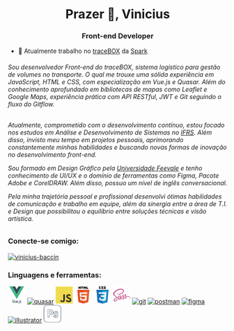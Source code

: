 <h1 align="center">Prazer 👋, Vinicius</h1>
<h3 align="center">Front-end Developer</h3>

- 🔭 Atualmente trabalho no [traceBOX](https://sparkag.com.br/tracebox/) da [Spark](https://www.sparkag.com.br)

<h6>
Sou desenvolvedor Front-end do traceBOX, sistema logístico para gestão de volumes no transporte. O qual me trouxe uma sólida experiência em JavaScript, HTML e CSS, com especialização em Vue.js e Quasar. Além do conhecimento aprofundado em bibliotecas de mapas como Leaflet e Google Maps, experiência prática com API RESTful, JWT e Git seguindo o fluxo do Gitflow.
  
<br>Atualmente, comprometido com o desenvolvimento contínuo, estou focado nos estudos em Análise e Desenvolvimento de Sistemas no [IFRS](ifrs.edu.br). Além disso, invisto meu tempo em projetos pessoais, aprimorando constantemente minhas habilidades e buscando novas formas de inovação no desenvolvimento front-end.

Sou formado em Design Gráfico pela [Universidade Feevale](feevale.br) e tenho conhecimento de UI/UX e o domínio de ferramentas como Figma, Pacote Adobe e CorelDRAW. Além disso, possuo um nível de inglês conversacional.

Pela minha trajetória pessoal e profissional desenvolvi ótimas habilidades de comunicação e trabalho em equipe, além da sinergia entre a área de T.I. e Design que possibilitou o equilíbrio entre soluções técnicas e visão artística.
</h6>

<h3 align="left">Conecte-se comigo:</h3>
<p align="left">
<a href="https://linkedin.com/in/vinicius-baccin" target="blank"><img align="center" src="https://raw.githubusercontent.com/rahuldkjain/github-profile-readme-generator/master/src/images/icons/Social/linked-in-alt.svg" alt="vinicius-baccin" height="30" width="40" /></a>
<!-- <a href="https://instagram.com/vini_baccin" target="blank"><img align="center" src="https://raw.githubusercontent.com/rahuldkjain/github-profile-readme-generator/master/src/images/icons/Social/instagram.svg" alt="vini_baccin" height="30" width="40" /></a>
<a href="https://www.behance.net/nebaccin1156" target="blank"><img align="center" src="https://raw.githubusercontent.com/rahuldkjain/github-profile-readme-generator/master/src/images/icons/Social/behance.svg" alt="nebaccin1156" height="30" width="40" /></a>
<a href="https://www.hackerrank.com/viniciusbaccin" target="blank"><img align="center" src="https://raw.githubusercontent.com/rahuldkjain/github-profile-readme-generator/master/src/images/icons/Social/hackerrank.svg" alt="viniciusbaccin" height="30" width="40" /></a> -->
</p>

<h3 align="left">Linguagens e ferramentas:</h3>
<p align="left"> 
  <a href="https://vuejs.org/" target="_blank" rel="noreferrer"><img src="https://raw.githubusercontent.com/devicons/devicon/master/icons/vuejs/vuejs-original-wordmark.svg" alt="vuejs" width="40" height="40"/></a>
  <a href="https://quasar.dev/" target="_blank" rel="noreferrer"><img src="https://cdn.quasar.dev/logo/svg/quasar-logo.svg" alt="quasar" width="40" height="40"/></a>
  <a href="https://developer.mozilla.org/en-US/docs/Web/JavaScript" target="_blank" rel="noreferrer"><img src="https://raw.githubusercontent.com/devicons/devicon/master/icons/javascript/javascript-original.svg" alt="javascript" width="40" height="40"/></a> 
  <a href="https://www.w3.org/html/" target="_blank" rel="noreferrer"><img src="https://raw.githubusercontent.com/devicons/devicon/master/icons/html5/html5-original-wordmark.svg" alt="html5" width="40" height="40"/></a>
  <a href="https://www.w3schools.com/css/" target="_blank" rel="noreferrer"><img src="https://raw.githubusercontent.com/devicons/devicon/master/icons/css3/css3-original-wordmark.svg" alt="css3" width="40" height="40"/></a> 
  <a href="https://sass-lang.com" target="_blank" rel="noreferrer"><img src="https://raw.githubusercontent.com/devicons/devicon/master/icons/sass/sass-original.svg" alt="sass" width="40" height="40"/></a>
  <a href="https://git-scm.com/" target="_blank" rel="noreferrer"><img src="https://www.vectorlogo.zone/logos/git-scm/git-scm-icon.svg" alt="git" width="40" height="40"/></a> 
  <a href="https://postman.com" target="_blank" rel="noreferrer"><img src="https://www.vectorlogo.zone/logos/getpostman/getpostman-icon.svg" alt="postman" width="40" height="40"/></a>
  <a href="https://www.figma.com/" target="_blank" rel="noreferrer"><img src="https://www.vectorlogo.zone/logos/figma/figma-icon.svg" alt="figma" width="40" height="40"/></a> 
  <a href="https://www.adobe.com/in/products/illustrator.html" target="_blank" rel="noreferrer"><img src="https://www.vectorlogo.zone/logos/adobe_illustrator/adobe_illustrator-icon.svg" alt="illustrator" width="40" height="40"/></a> 
  <a href="https://www.photoshop.com/en" target="_blank" rel="noreferrer">
    <img src="https://raw.githubusercontent.com/devicons/devicon/master/icons/photoshop/photoshop-line.svg" alt="photoshop" width="40" height="40"/>
  </a> 
  <!-- <a href="https://reactjs.org/" target="_blank" rel="noreferrer"> <img src="https://raw.githubusercontent.com/devicons/devicon/master/icons/react/react-original-wordmark.svg" alt="react" width="40" height="40"/> </a> 
  <a href="https://www.typescriptlang.org/" target="_blank" rel="noreferrer"> <img src="https://raw.githubusercontent.com/devicons/devicon/master/icons/typescript/typescript-original.svg" alt="typescript" width="40" height="40"/> </a> -->
</p>
